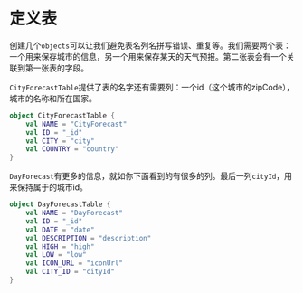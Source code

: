 # 定义表

创建几个`objects`可以让我们避免表名列名拼写错误、重复等。我们需要两个表：一个用来保存城市的信息，另一个用来保存某天的天气预报。第二张表会有一个关联到第一张表的字段。

`CityForecastTable`提供了表的名字还有需要列：一个id（这个城市的zipCode），城市的名称和所在国家。

```kotlin
object CityForecastTable {
    val NAME = "CityForecast"
    val ID = "_id"
    val CITY = "city"
    val COUNTRY = "country"
}
```

`DayForecast`有更多的信息，就如你下面看到的有很多的列。最后一列`cityId`，用来保持属于的城市id。

```kotlin
object DayForecastTable {
	val NAME = "DayForecast"
	val ID = "_id"
	val DATE = "date"
	val DESCRIPTION = "description"
	val HIGH = "high"
	val LOW = "low"
	val ICON_URL = "iconUrl"
	val CITY_ID = "cityId"
}
```